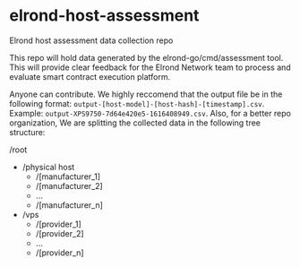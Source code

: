 # elrond-host-assessment
Elrond host assessment data collection repo

This repo will hold data generated by the elrond-go/cmd/assessment tool. This will provide clear feedback for the Elrond Network team to process and evaluate smart contract execution platform.

Anyone can contribute. We highly reccomend that the output file be in the following format: `output-[host-model]-[host-hash]-[timestamp].csv`. Example: `output-XPS9750-7d64e420e5-1616408949.csv`. 
Also, for a better repo organization, We are splitting the collected data in the following tree structure:
<div>
<label>/root</label>
<ul>
  <li>
    <label>/physical host</label>
    <ul>
      <li>/[manufacturer_1]</li>
      <li>/[manufacturer_2]</li>
      <li>...</li>
      <li>/[manufacturer_n]</li>
    </ul>
  </li>
  
  <li>
    <label>/vps</label>
    <ul>
      <li>/[provider_1]</li>
      <li>/[provider_2]</li>
      <li>...</li>
      <li>/[provider_n]</li>
    </ul>
  </li>
</ul>  
</div>
